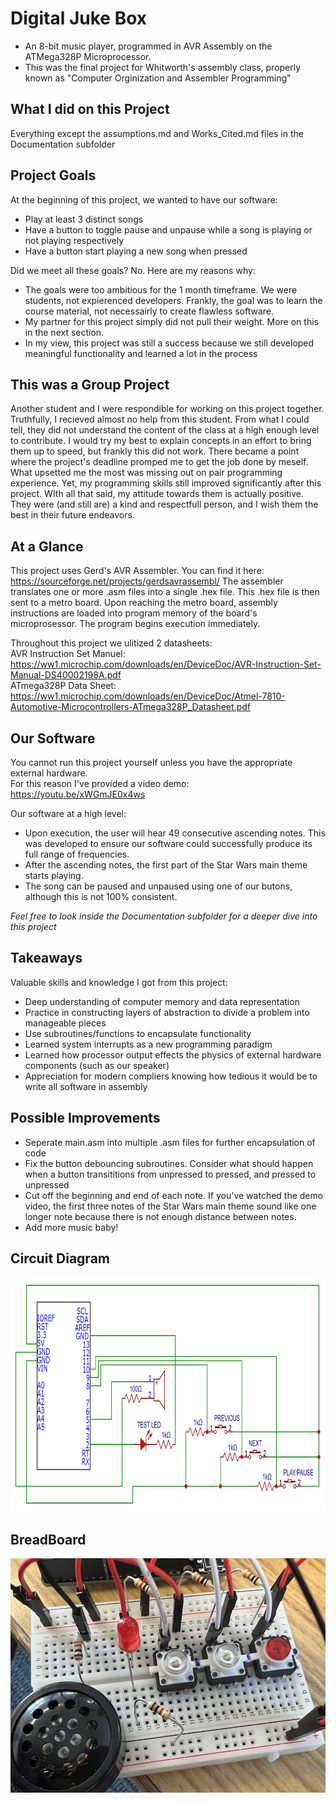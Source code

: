 # Digital Juke Box
- An 8-bit music player, programmed in AVR Assembly on the ATMega328P Microprocessor.
- This was the final project for Whitworth's assembly class, properly known as "Computer Orginization and Assembler Programming"

## What I did on this Project
Everything except the assumptions.md and Works_Cited.md files in the Documentation subfolder

## Project Goals
At the beginning of this project, we wanted to have our software:
- Play at least 3 distinct songs
- Have a button to toggle pause and unpause while a song is playing or not playing respectively
- Have a button start playing a new song when pressed

Did we meet all these goals? No. Here are my reasons why:
- The goals were too ambitious for the 1 month timeframe. We were students, not expierenced developers. Frankly, the goal was to learn the course material, not necessairly to create flawless software. 
- My partner for this project simply did not pull their weight. More on this in the next section.
- In my view, this project was still a success because we still developed meaningful functionality and learned a lot in the process

## This was a Group Project
Another student and I were respondible for working on this project together. Truthfully, I recieved almost no help from this student. From what I could tell, they did not understand the content of the class at a high enough level to contribute. I would try my best to explain concepts in an effort to bring them up to speed, but frankly this did not work. There became a point where the project's deadline promped me to get the job done by meself. What upsetted me the most was missing out on pair programming experience. Yet, my programming skills still improved significantly after this project. WIth all that said, my attitude towards them is actually positive. They were (and still are) a kind and respectfull person, and I wish them the best in their future endeavors.

## At a Glance
This project uses Gerd's AVR Assembler. You can find it here: https://sourceforge.net/projects/gerdsavrassembl/
The assembler translates one or more .asm files into a single .hex file. This .hex file is then sent to a metro board. Upon reaching the metro board, assembly instructions are loaded into program memory of the board's microprosessor. The program begins execution immediately.

Throughout this project we ulitized 2 datasheets:<br>
AVR Instruction Set Manuel: https://ww1.microchip.com/downloads/en/DeviceDoc/AVR-Instruction-Set-Manual-DS40002198A.pdf<br>
ATmega328P Data Sheet: https://ww1.microchip.com/downloads/en/DeviceDoc/Atmel-7810-Automotive-Microcontrollers-ATmega328P_Datasheet.pdf

## Our Software
You cannot run this project yourself unless you have the appropriate external hardware.<br>
For this reason I've provided a video demo: https://youtu.be/xWGmJE0x4ws

Our software at a high level:
- Upon execution, the user will hear 49 consecutive ascending notes. This was developed to ensure our software could successfully produce its full range of frequencies.
- After the ascending notes, the first part of the Star Wars main theme starts playing.
- The song can be paused and unpaused using one of our butons, although this is not 100% consistent.

*Feel free to look inside the Documentation subfolder for a deeper dive into this project*


## Takeaways
Valuable skills and knowledge I got from this project:
- Deep understanding of computer memory and data representation
- Practice in constructing layers of abstraction to divide a problem into manageable pieces
- Use subroutines/functions to encapsulate functionality
- Learned system interrupts as a new programming paradigm
- Learned how processor output effects the physics of external hardware components (such as our speaker)
- Appreciation for modern compliers knowing how tedious it would be to write all software in assembly

## Possible Improvements
- Seperate main.asm into multiple .asm files for further encapsulation of code
- Fix the button debouncing subroutines. Consider what should happen when a button transititions from unpressed to pressed, and pressed to unpressed
- Cut off the beginning and end of each note. If you've watched the demo video, the first three notes of the Star Wars main theme sound like one longer note because there is not enough distance between notes.
- Add more music baby!


## Circuit Diagram
<img src="Documentation/CircuitDiagram.png" alt="Circuit Diagram" width="650" height="375">

## BreadBoard
<img src="Documentation/Metro&Breadboard.png" alt="Metro Board" width="650" height="375">
